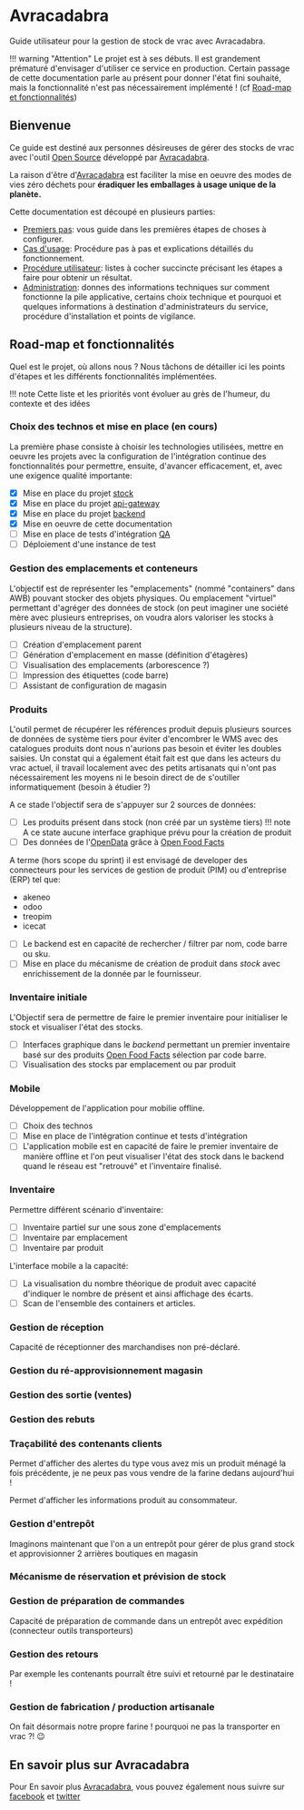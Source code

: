 # Avracadabra

Guide utilisateur pour la gestion de stock de vrac avec Avracadabra.

!!! warning "Attention"
    Le projet est à ses débuts. Il est grandement prématuré d'envisager d'utiliser
    ce service en production. Certain passage de cette documentation parle au
    présent pour donner l'état fini souhaité, mais la fonctionnalité n'est
    pas nécessairement implémenté ! (cf [Road-map et fonctionnalités](./#road-map-et-fonctionnalites))

## Bienvenue

Ce guide est destiné aux personnes désireuses de gérer des stocks de vrac avec
l'outil [Open Source](https://fr.wikipedia.org/wiki/Open_source) développé par
[Avracadabra](https://github.com/avracadabra). 

La raison d'être d'[Avracadabra](https://www.avracadabra.fr) est faciliter la
mise en oeuvre des modes de vies zéro déchets pour **éradiquer les emballages à
usage unique de la planète.**

Cette documentation est découpé en plusieurs parties:

* [Premiers pas](initialisation/): vous guide dans les premières étapes
de choses à configurer.
* [Cas d'usage](cas_usages/): Procédure pas à pas et explications détaillés
du fonctionnement.
* [Procédure utilisateur](procedures/): listes à cocher succincte précisant
les étapes a faire pour obtenir un résultat. 
* [Administration](architecture/): donnes des informations techniques
sur comment fonctionne la pile applicative, certains choix technique et
pourquoi et quelques informations à destination d'administrateurs du service,
procédure d'installation et points de vigilance.

## Road-map et fonctionnalités

Quel est le projet, où allons nous ? Nous tâchons de détailler ici les points
d'étapes et les différents fonctionnalités implémentées.

!!! note
    Cette liste et les priorités vont évoluer au grès de l'humeur, du contexte
    et des idées 

### Choix des technos et mise en place (en cours)

La première phase consiste à choisir les technologies utilisées, mettre en
oeuvre les projets avec la configuration de l'intégration continue des
fonctionnalités pour permettre, ensuite, d'avancer efficacement, et, avec
une exigence qualité importante:

- [x] Mise en place du projet [stock](/architecture/architecture/#stock)
- [x] Mise en place du projet [api-gateway](/architecture/architecture/#api-gateway)
- [x] Mise en place du projet [backend](/architecture/architecture/#backend)
- [x] Mise en oeuvre de cette documentation
- [ ] Mise en place de tests d'intégration [QA](/architecture/architecture/#assurance-qualite)
- [ ] Déploiement d'une instance de test

### Gestion des emplacements et conteneurs

L'objectif est de représenter les "emplacements" (nommé "containers" dans AWB)
pouvant stocker des objets physiques. Ou emplacement "virtuel" permettant
d'agréger des données de stock (on peut imaginer une société mère avec plusieurs
entreprises, on voudra alors valoriser les stocks à plusieurs niveau
de la structure).

- [ ] Création d'emplacement parent
- [ ] Génération d'emplacement en masse (définition d'étagères)
- [ ] Visualisation des emplacements (arborescence  ?)
- [ ] Impression des étiquettes (code barre)
- [ ] Assistant de configuration de magasin

### Produits

L'outil permet de récupérer les références produit depuis plusieurs sources
de données de système tiers pour éviter d'encombrer le WMS avec des catalogues
produits dont nous n'aurions pas besoin et éviter les doubles saisies. Un constat
qui a également était fait est que dans les acteurs du vrac actuel, il travail
localement avec des petits artisanats qui n'ont pas nécessairement les moyens ni
le besoin direct de de s'outiller informatiquement (besoin à étudier ?)


A ce stade l'objectif sera de s'appuyer sur 2 sources de données:
 - [ ] Les produits présent dans stock (non créé par un système tiers)
       !!! note
           A ce state aucune interface graphique prévu pour la création de produit
 - [ ] Des données de l'[OpenData](
https://fr.wikipedia.org/wiki/Donn%C3%A9es_ouvertes) grâce à
[Open Food Facts](https://openfoodfacts.org)

A terme (hors scope du sprint) il est envisagé de developer des connecteurs pour
les services de gestion de produit (PIM) ou d'entreprise (ERP) tel que:
- akeneo
- odoo
- treopim
- icecat

- [ ] Le backend est en capacité de rechercher / filtrer par nom, code barre ou sku.
- [ ] Mise en place du mécanisme de création de produit dans *stock* avec enrichissement
      de la donnée par le fournisseur.

### Inventaire initiale

L'Objectif sera de permettre de faire le premier inventaire pour initialiser
le stock et visualiser l'état des stocks.

- [ ] Interfaces graphique dans le *backend* permettant un premier inventaire
      basé sur des produits [Open Food Facts](https://openfoodfacts.org) sélection par
      code barre.
- [ ] Visualisation des stocks par emplacement ou par produit

### Mobile

Développement de l'application pour mobilie offline.

- [ ] Choix des technos
- [ ] Mise en place de l'intégration continue et tests d'intégration
- [ ] L'application mobile est en capacité de faire le premier inventaire
      de manière offline et l'on peut visualiser l'état des stock dans le backend
      quand le réseau est "retrouvé" et l'inventaire finalisé.

### Inventaire

Permettre différent scénario d'inventaire:

- [ ] Inventaire partiel sur une sous zone d'emplacements
- [ ] Inventaire par emplacement
- [ ] Inventaire par produit

L'interface mobile a la capacité:

- [ ] La visualisation du nombre théorique de produit avec capacité d'indiquer
      le nombre de présent et ainsi affichage des écarts.
- [ ] Scan de l'ensemble des containers et articles.

### Gestion de réception

Capacité de réceptionner des marchandises non pré-déclaré.

### Gestion du ré-approvisionnement magasin

### Gestion des sortie (ventes)

### Gestion des rebuts

### Traçabilité des contenants clients

Permet d'afficher des alertes du type vous avez mis un produit ménagé la fois
précédente, je ne peux pas vous vendre de la farine dedans aujourd'hui !

Permet d'afficher les informations produit au consommateur.

### Gestion d'entrepôt

Imaginons maintenant que l'on a un entrepôt pour gérer de plus grand stock
et approvisionner 2 arrières boutiques en magasin

### Mécanisme de réservation et prévision de stock


### Gestion de préparation de commandes

Capacité de préparation de commande dans un entrepôt avec expédition (connecteur
outils transporteurs)

### Gestion des retours

Par exemple les contenants pourraît être suivi et retourné par le destinataire !

### Gestion de fabrication / production artisanale

On fait désormais notre propre farine ! pourquoi ne pas la transporter en
vrac ?! :wink:


## En savoir plus sur Avracadabra

Pour En savoir plus [Avracadabra](https://www.avracadabra.fr), vous pouvez
également nous suivre sur
[facebook](https://www.facebook.com/Avracadabra-825697851127286) et 
[twitter](https://twitter.com/avracadabra1)

